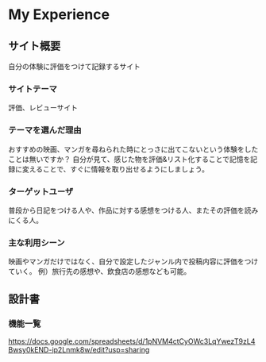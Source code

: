 # My Experience

## サイト概要
自分の体験に評価をつけて記録するサイト

### サイトテーマ
評価、レビューサイト

### テーマを選んだ理由
おすすめの映画、マンガを尋ねられた時にとっさに出てこないという体験をしたことは無いですか？
自分が見て、感じた物を評価&リスト化することで記憶を記録に変えることで、すぐに情報を取り出せるようにしましょう。

### ターゲットユーザ
普段から日記をつける人や、作品に対する感想をつける人、またその評価を読みにくる人。


### 主な利用シーン
映画やマンガだけではなく、自分で設定したジャンル内で投稿内容に評価をつけていく。
例）旅行先の感想や、飲食店の感想なども可能。

## 設計書

### 機能一覧
<https://docs.google.com/spreadsheets/d/1pNVM4ctCyOWc3LqYwezT9zL4Bwsy0kEND-ip2Lnmk8w/edit?usp=sharing>


